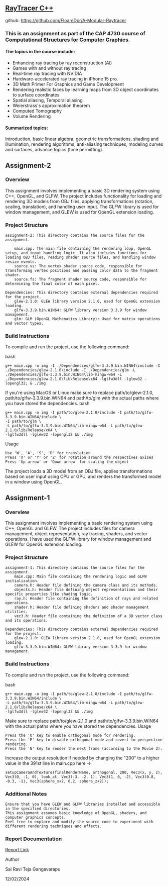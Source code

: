 ## [RayTracer C++](https://github.com/FloareDor/A-Modular-Raytracer)

github: https://github.com/FloareDor/A-Modular-Raytracer

### This is an assignment as part of the CAP 4730 course of Computational Structures for Computer Graphics.

#### The topics in the course include:
- Enhancing ray tracing by ray reconstruction (AI)
- Games with and without ray tracing
- Real-time ray tracing with NVIDIA
- Hardware-accelerated ray tracing in iPhone 15 pro.
- 3D Math Primer For Graphics and Game Development
- Rendering realistic faces by learning maps from 3D object coordinates to surface coordinates
- Spatial aliasing, Temporal aliasing
- Weierstrass's approximation theorem
- Computed Tomography
- Volume Rendering

#### Summarized topics:
Introduction, basic linear algebra, geometric transformations, shading and illumination, rendering algorithms, anti-aliasing techniques, modeling curves and surfaces, advance topics (time permitting).

## Assignment-2

### Overview

This assignment involves implementing a basic 3D rendering system using C++, OpenGL, and GLFW. The project includes functionality for loading and rendering 3D models from OBJ files, applying transformations (rotation, scaling, translation), and handling user input. The GLFW library is used for window management, and GLEW is used for OpenGL extension loading.

### Project Structure

    assignment-2: This directory contains the source files for the assignment.

        main.cpp: The main file containing the rendering loop, OpenGL setup, and input handling logic. It also includes functions for       loading OBJ files, reading shader source files, and handling window resize events.
        source.vs: The vertex shader source code, responsible for transforming vertex positions and passing color data to the fragment shader.
        source.fs: The fragment shader source code, responsible for determining the final color of each pixel.

    Dependencies: This directory contains external dependencies required for the project.
        glew-2.1.0: GLEW library version 2.1.0, used for OpenGL extension loading.
        glfw-3.3.9.bin.WIN64: GLFW library version 3.3.9 for window management.
        glm: GLM (OpenGL Mathematics Library): Used for matrix operations and vector types.

### Build Instructions

To compile and run the project, use the following command:

bash
```
g++ main.cpp -o img -I ./Dependencies/glfw-3.3.9.bin.WIN64\include -I ./Dependencies/glew-2.1.0\include -I ./Dependencies/glm -L ./Dependencies/glfw-3.3.9.bin.WIN64\lib-mingw-w64 -L ./Dependencies/glew-2.1.0\lib\Release\x64 -lglfw3dll -lglew32 -lopengl32; & ./img
```

If you're using MacOS or Linux make sure to replace path/to/glew-2.1.0, path/to/glfw-3.3.9.bin.WIN64 and path/to/glm with the actual paths where you have stored the dependencies.
bash
```
g++ main.cpp -o img -I path/to/glew-2.1.0/include -I path/to/glfw-3.3.9.bin.WIN64/include \
-I path/to/glm \
-L path/to/glfw-3.3.9.bin.WIN64/lib-mingw-w64 -L path/to/glew-2.1.0/lib/Release/x64 \
-lglfw3dll -lglew32 -lopengl32 && ./img
```

Usage

    Use 'W', 'A', 'S', 'D' for translation
    Press 'X' or 'Y' or 'Z' for rotation around the respectives axises
    Press 'Up arrow' or 'Down arrow' for scaling the object

The project loads a 3D model from an OBJ file, applies transformations based on user input using CPU or GPU, and renders the transformed model in a window using OpenGL.

## Assignment-1

### Overview

This assignment involves implementing a basic rendering system using C++, OpenGL and GLFW. The project includes files for camera management, object representation, ray tracing, shaders, and vector operations. I have used the GLFW library for window management and GLEW for OpenGL extension loading.

### Project Structure

    assignment-1: This directory contains the source files for the assignment.
        main.cpp: Main file containing the rendering logic and GLFW initialization.
        camera.h: Header file defining the camera class and its methods.
        objects.h: Header file defining object representations and their specific properties like shading logic.
        ray.h: Header file containing the definition of rays and related operations.
        shader.h: Header file defining shaders and shader management utilities.
        vec3.h: Header file containing the definition of a 3D vector class and its operations.

    Dependencies: This directory contains external dependencies required for the project.
        glew-2.1.0: GLEW library version 2.1.0, used for OpenGL extension loading.
        glfw-3.3.9.bin.WIN64: GLFW library version 3.3.9 for window management.

### Build Instructions

To compile and run the project, use the following command:

bash
```
g++ main.cpp -o img -I path/to/glew-2.1.0/include -I path/to/glfw-3.3.9.bin.WIN64/include \
-L path/to/glfw-3.3.9.bin.WIN64/lib-mingw-w64 -L path/to/glew-2.1.0/lib/Release/x64 \
-lglfw3dll -lglew32 -lopengl32 && ./img
```

Make sure to replace path/to/glew-2.1.0 and path/to/glfw-3.3.9.bin.WIN64 with the actual paths where you have stored the dependencies.
Usage

    Press the 'O' key to enable orthogonal mode for rendering.
    Press the 'P' key to disable orthogonal mode and revert to perspective rendering.
    Press the 'N' key to render the next frame (according to the Movie 2).

Increase the output resolution if needed by changing the "200" to a higher value in the 391st line in main.cpp
here ->
```
setupCameraAndTexture(finalRenderName, orthogonal, 200, Vec3(x, y, z), Vec3(0, -1, 0), look_at, Vec3(-3, -2, 1), Vec3(1, 0, -2), Vec3(0.8, -0.3, -1), Vec3(sphere_x+2, 0.2, sphere_z+2));
```

### Additional Notes

    Ensure that you have GLEW and GLFW libraries installed and accessible in the specified directories.
    This assignment assumes basic knowledge of OpenGL, shaders, and computer graphics concepts.
    Feel free to explore and modify the source code to experiment with different rendering techniques and effects.

### Report Documentation

[Report Link](https://docs.google.com/document/d/1jGkdgDSwsnVtV0JDLlxvXoNwAoLGbHrM1XjqVxrgt94/edit?usp=sharing)

Author

Sai Ravi Teja Gangavarapu

12/02/2024
